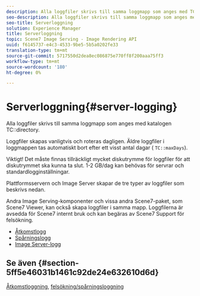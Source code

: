 ```yaml
---
description: Alla loggfiler skrivs till samma loggmapp som anges med TC-katalogen.
seo-description: Alla loggfiler skrivs till samma loggmapp som anges med TC-katalogen.
seo-title: Serverloggning
solution: Experience Manager
title: Serverloggning
topic: Scene7 Image Serving - Image Rendering API
uuid: f6145737-e4c3-4533-9be5-5b5a0202fe33
translation-type: tm+mt
source-git-commit: 5717550d2dea8ec086875e770ff8f200aaa75ff3
workflow-type: tm+mt
source-wordcount: '180'
ht-degree: 0%

---
```



# Serverloggning{#server-logging}

Alla loggfiler skrivs till samma loggmapp som anges med katalogen TC::directory.

Loggfiler skapas vanligtvis och roteras dagligen. Äldre loggfiler i loggmappen tas automatiskt bort efter ett visst antal dagar ( `TC::maxDays`).

Viktigt! Det måste finnas tillräckligt mycket diskutrymme för loggfiler för att diskutrymmet ska kunna ta slut. 1-2 GB/dag kan behövas för servrar och standardlogginställningar.

Plattformsservern och Image Server skapar de tre typer av loggfiler som beskrivs nedan.

Andra Image Serving-komponenter och vissa andra Scene7-paket, som Scene7 Viewer, kan också skapa loggfiler i samma mapp. Loggfilerna är avsedda för Scene7 internt bruk och kan begäras av Scene7 Support för felsökning.

* [Åtkomstlogg](c-access-log.md)
* [Spårningslogg](c-trace-log.md)
* [Image Server-logg](c-image-server-log.md)

## Se även {#section-5ff5e46031b1461c92de24e632610d6d}

[Åtkomstloggning](../../../../is-api/image-serving-api-ref/c-configuration-and-administration/c-server-settings/r-access-logging.md#reference-5d175921c12a48a6be7f722517615d0f),  [felsökning/spårningsloggning](../../../../is-api/image-serving-api-ref/c-configuration-and-administration/c-server-settings/r-debug-trace-logging.md#reference-4b372f81001849f5b495457da7af8e82)
